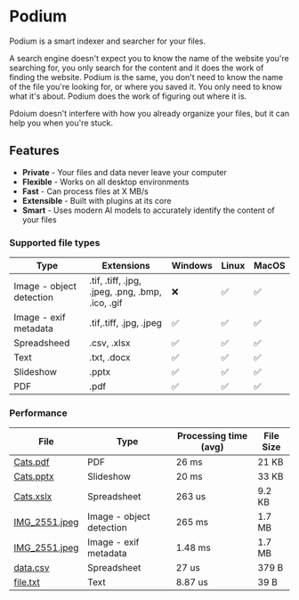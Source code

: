# Podium

Podium is a smart indexer and searcher for your files.

A search engine doesn't expect you to know the name of the website you're searching for, you only search for the content and it does the work of finding the website.
Podium is the same, you don't need to know the name of the file you're looking for, or where you saved it. You only need to know what it's about. Podium does the work of figuring out where it is.

Pdoium doesn't interfere with how you already organize your files, but it can help you when you're stuck.

## Features

* **Private** - Your files and data never leave your computer
* **Flexible** - Works on all desktop environments
* **Fast** - Can process files at X MB/s
* **Extensible** - Built with plugins at its core
* **Smart** - Uses modern AI models to accurately identify the content of your files

### Supported file types

| Type                     | Extensions                                       | Windows | Linux | MacOS | 
|--------------------------|--------------------------------------------------|---------|-------|-------|
| Image - object detection | .tif, .tiff, .jpg, .jpeg, .png, .bmp, .ico, .gif | ❌       | ✅     | ✅     |
| Image - exif metadata    | .tif,.tiff, .jpg, .jpeg                          | ✅       | ✅     | ✅     |
| Spreadsheed              | .csv, .xlsx                                      | ✅       | ✅     | ✅     |
| Text                     | .txt, .docx                                      | ✅       | ✅     | ✅     |
| Slideshow                | .pptx                                            | ✅       | ✅     | ✅     |
| PDF                      | .pdf                                             | ✅       | ✅     | ✅     |


### Performance

| File          | Type                     | Processing time (avg) | File Size |
|---------------|--------------------------|-----------------------|-----------|
| [Cats.pdf](https://github.com/teovoinea/podium/blob/master/test_files/Cats.pdf)      | PDF                      | 26 ms                 | 21 KB     |
| [Cats.pptx](https://github.com/teovoinea/podium/blob/master/test_files/Cats.pptx)     | Slideshow                | 20 ms                 | 33 KB     |
| [Cats.xslx](https://github.com/teovoinea/podium/blob/master/test_files/Cats.xlsx)     | Spreadsheet              | 263 us                | 9.2 KB    |
| [IMG_2551.jpeg](https://github.com/teovoinea/podium/blob/master/test_files/IMG_2551.jpeg) | Image - object detection | 265 ms                | 1.7 MB    |
| [IMG_2551.jpeg](https://github.com/teovoinea/podium/blob/master/test_files/IMG_2551.jpeg) | Image - exif metadata    | 1.48 ms               | 1.7 MB    |
| [data.csv](https://github.com/teovoinea/podium/blob/master/test_files/data.csv)      | Spreadsheet              | 27 us                 | 379 B     |
| [file.txt](https://github.com/teovoinea/podium/blob/master/test_files/file.txt)      | Text                     | 8.87 us               | 39 B      |
